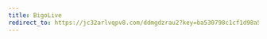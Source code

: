 ```yaml
---
title: BigoLive
redirect_to: https://jc32arlvqpv8.com/ddmgdzrau2?key=ba530798c1cf1d98a5eceab33829dc00
---
```

